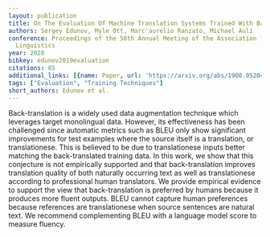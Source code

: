 ```yaml
---
layout: publication
title: On The Evaluation Of Machine Translation Systems Trained With Back-translation
authors: Sergey Edunov, Myle Ott, Marc'aurelio Ranzato, Michael Auli
conference: Proceedings of the 58th Annual Meeting of the Association for Computational
  Linguistics
year: 2020
bibkey: edunov2019evaluation
citations: 85
additional_links: [{name: Paper, url: 'https://arxiv.org/abs/1908.05204'}]
tags: ["Evaluation", "Training Techniques"]
short_authors: Edunov et al.
---
```

Back-translation is a widely used data augmentation technique which leverages
target monolingual data. However, its effectiveness has been challenged since
automatic metrics such as BLEU only show significant improvements for test
examples where the source itself is a translation, or translationese. This is
believed to be due to translationese inputs better matching the back-translated
training data. In this work, we show that this conjecture is not empirically
supported and that back-translation improves translation quality of both
naturally occurring text as well as translationese according to professional
human translators. We provide empirical evidence to support the view that
back-translation is preferred by humans because it produces more fluent
outputs. BLEU cannot capture human preferences because references are
translationese when source sentences are natural text. We recommend
complementing BLEU with a language model score to measure fluency.